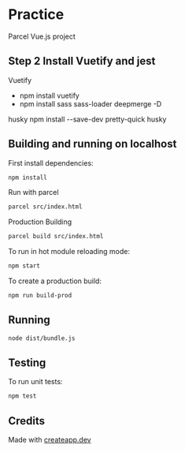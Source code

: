 # Practice

Parcel Vue.js project

## Step 2  Install Vuetify and jest
Vuetify
 * npm install vuetify
 * npm install sass sass-loader deepmerge -D

husky
npm install --save-dev pretty-quick husky

## Building and running on localhost

First install dependencies:

```sh
npm install
```

Run with parcel
```sh
parcel src/index.html
```

Production Building
```sh
parcel build src/index.html
```

To run in hot module reloading mode:

```sh
npm start
```

To create a production build:

```sh
npm run build-prod
```

## Running

```sh
node dist/bundle.js
```

## Testing

To run unit tests:

```sh
npm test
```

## Credits

Made with [createapp.dev](https://createapp.dev/)
